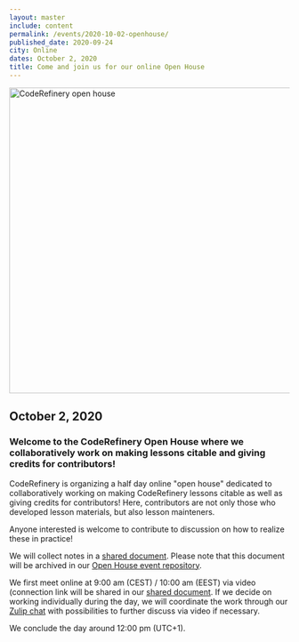 ```yaml
---
layout: master
include: content
permalink: /events/2020-10-02-openhouse/
published_date: 2020-09-24
city: Online
dates: October 2, 2020
title: Come and join us for our online Open House
---
```


<img src="/assets/img/coderefinery_openhouse.png" alt="CodeRefinery open house" style="width:550px">

## October 2, 2020

### Welcome to the CodeRefinery Open House where we collaboratively work on **making lessons citable and giving credits for contributors**!

CodeRefinery is organizing a half day online "open house" dedicated to
collaboratively working on making CodeRefinery lessons citable as well as giving credits for contributors!
Here, contributors are not only those who developed lesson materials, but also lesson mainteners.

Anyone interested is welcome to contribute to discussion on how to realize these in practice!

We will collect notes in a [shared
document](https://hackmd.io/@coderefinery/2020-10-02-openhouse).
Please note that this document will be archived in our [Open House
event repository](https://github.com/coderefinery/open-house).

We first meet online at 9:00 am (CEST) / 10:00 am (EEST) via video (connection link
will be shared in our [shared document](https://hackmd.io/@coderefinery/2020-10-02-openhouse). 
If we decide on working individually during the day, we will coordinate
the work through our [Zulip chat](https://coderefinery.zulipchat.com)
with possibilities to further discuss via video if necessary.

We conclude the day around 12:00 pm (UTC+1).
